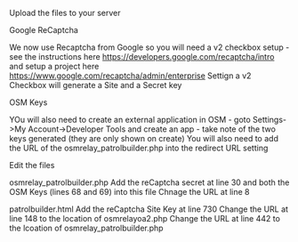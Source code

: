 Upload the files to your server

Google ReCaptcha

We now use Recaptcha from Google so you will need a v2 checkbox setup - see the instructions here https://developers.google.com/recaptcha/intro and setup a project here https://www.google.com/recaptcha/admin/enterprise
Settign a v2 Checkbox will generate a Site and a Secret key

OSM Keys

YOu will also need to create an external application in OSM - goto Settings->My Account->Developer Tools and create an app - take note of the two keys generated (they are only shown on create)
You will also need to add the URL of the osmrelay_patrolbuilder.php into the redirect URL setting

Edit the files

osmrelay_patrolbuilder.php 
Add the reCaptcha secret at line 30 and both the OSM Keys (lines 68 and 69) into this file
Chnage the URL at line 8

patrolbuilder.html
Add the reCaptcha Site Key at line 730
Change the URL at line 148 to the location of osmrelayoa2.php
Change the URL at line 442 to the lcoation of osmrelay_patrolbuilder.php 

